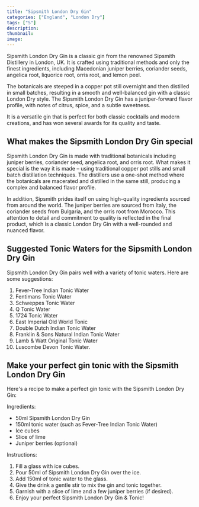 ```yaml
---
title: "Sipsmith London Dry Gin"
categories: ["England", "London Dry"]
tags: ["S"]
description: 
thumbnail: 
image: 
---
```


Sipsmith London Dry Gin is a classic gin from the renowned Sipsmith Distillery in London, UK. It is crafted using traditional methods and only the finest ingredients, including Macedonian juniper berries, coriander seeds, angelica root, liquorice root, orris root, and lemon peel.

The botanicals are steeped in a copper pot still overnight and then distilled in small batches, resulting in a smooth and well-balanced gin with a classic London Dry style. The Sipsmith London Dry Gin has a juniper-forward flavor profile, with notes of citrus, spice, and a subtle sweetness.

It is a versatile gin that is perfect for both classic cocktails and modern creations, and has won several awards for its quality and taste.

## What makes the Sipsmith London Dry Gin special

Sipsmith London Dry Gin is made with traditional botanicals including juniper berries, coriander seed, angelica root, and orris root. What makes it special is the way it is made – using traditional copper pot stills and small batch distillation techniques. The distillers use a one-shot method where the botanicals are macerated and distilled in the same still, producing a complex and balanced flavor profile.

In addition, Sipsmith prides itself on using high-quality ingredients sourced from around the world. The juniper berries are sourced from Italy, the coriander seeds from Bulgaria, and the orris root from Morocco. This attention to detail and commitment to quality is reflected in the final product, which is a classic London Dry Gin with a well-rounded and nuanced flavor.

## Suggested Tonic Waters for the Sipsmith London Dry Gin

Sipsmith London Dry Gin pairs well with a variety of tonic waters. Here are some suggestions:

1.  Fever-Tree Indian Tonic Water
2.  Fentimans Tonic Water
3.  Schweppes Tonic Water
4.  Q Tonic Water
5.  1724 Tonic Water
6.  East Imperial Old World Tonic
7.  Double Dutch Indian Tonic Water
8.  Franklin & Sons Natural Indian Tonic Water
9.  Lamb & Watt Original Tonic Water
10.  Luscombe Devon Tonic Water.

## Make your perfect gin tonic with the Sipsmith London Dry Gin

Here's a recipe to make a perfect gin tonic with the Sipsmith London Dry Gin:

Ingredients:

-   50ml Sipsmith London Dry Gin
-   150ml tonic water (such as Fever-Tree Indian Tonic Water)
-   Ice cubes
-   Slice of lime
-   Juniper berries (optional)

Instructions:

1.  Fill a glass with ice cubes.
2.  Pour 50ml of Sipsmith London Dry Gin over the ice.
3.  Add 150ml of tonic water to the glass.
4.  Give the drink a gentle stir to mix the gin and tonic together.
5.  Garnish with a slice of lime and a few juniper berries (if desired).
6.  Enjoy your perfect Sipsmith London Dry Gin & Tonic!